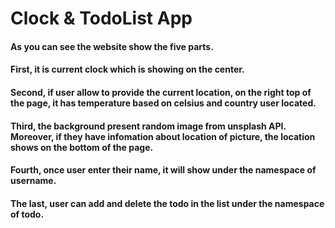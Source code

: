 # Clock & TodoList App
#### As you can see the website show the five parts.
#### First, it is current clock which is showing on the center.
#### Second, if user allow to provide the current location, on the right top of the page, it has temperature based on celsius and country user located.
#### Third, the background present random image from unsplash API. Moreover, if they have infomation about location of picture, the location shows on the bottom of the page.
#### Fourth, once user enter their name, it will show under the namespace of username. 
#### The last, user can add and delete the todo in the list under the namespace of todo.
